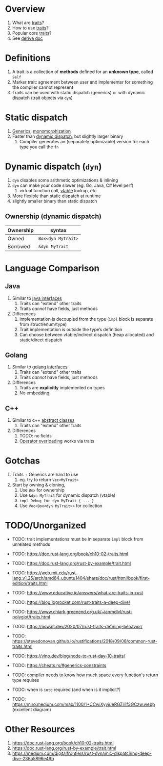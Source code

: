 # Overview
1. What are [traits](https://doc.rust-lang.org/book/ch10-02-traits.html)?
1. How to use [traits](TODO)?
1. Popular core [traits](TODO)?
1. See [derive doc](./traits.derive.md)


# Definitions
1. A trait is a collection of **methods** defined for an **unknown type**, called `Self`
1. Marker trait: agreement between user and implementer for something the compiler cannot represent
1. Traits can be used with static dispatch (generics) or with dynamic dispatch (trait objects via `dyn`)


# Static dispatch
1. [Generics](https://doc.rust-lang.org/book/ch10-01-syntax.html), [monomorphization](https://rustwasm.github.io/twiggy/concepts/generic-functions-and-monomorphization.html)
1. Faster than [dynamic dispatch](https://www.cs.brandeis.edu/~cs146a/rust/doc-02-21-2015/book/static-and-dynamic-dispatch.html), but slightly larger binary
    1. Compiler generates an (separately optimizable) version for each type you call the `fn`


# Dynamic dispatch (`dyn`)
1. `dyn` disables some arithmetic optimizations & inlining
1. `dyn` can make your code slower (eg. Go, Java, C# level perf)
    1. virtual function call, [vtable](https://en.wikipedia.org/wiki/Virtual_method_table) lookup, etc
1. More flexible than static dispatch at runtime
1. slightly smaller binary than static dispatch


## Ownership (dynamic dispatch)
|Ownership|syntax|
| ---|--- |
|Owned|`Box<dyn MyTrait>`|
|Borrowed|`&dyn MyTrait`|


# Language Comparison

## Java
1. Similar to [java interfaces](https://docs.oracle.com/javase/tutorial/java/concepts/interface.html)
    1. Traits can "extend" other traits
    1. Traits *cannot* have fields, just methods
1. Differences
    1. implementation is decoupled from the type (`impl` block is separate from struct/enum/type)
    1. Trait implementation is outside the type’s definition
    1. Can choose between vtable/indirect dispatch (heap allocated) and static/direct dispatch


## Golang
1. Similar to [golang interfaces](https://go.dev/ref/spec#Interface_types)
    1. Traits can "extend" other traits
    1. Traits *cannot* have fields, just methods
1. Differences
    1. Traits are **explicitly** implemented on types
    1. No embedding


## C++
1. Similar to c++ [abstract classes](TODO)
    1. Traits can "extend" other traits
1. Differences
    1. TODO: no fields
    1. [Operator overloading](https://doc.rust-lang.org/rust-by-example/trait/ops.html) works via traits


# Gotchas
1. Traits + Generics are hard to use
    1. eg. try to return `Vec<MyTrait>`
1. Start by owning & cloning,
    1. Use `Box` for ownership     
    1. Use `&dyn MyTrait` for dynamic dispatch (vtable)
    1. `impl Debug for dyn MyTrait { ... }` 
    1. Use `Vec<Box<dyn MyTrait>>` for collection
         


# TODO/Unorganized
- TODO: trait implementations must be in separate `impl` block from unrelated methods
- TODO: https://doc.rust-lang.org/book/ch10-02-traits.html
- TODO: https://doc.rust-lang.org/rust-by-example/trait.html
- TODO: https://web.mit.edu/rust-lang_v1.25/arch/amd64_ubuntu1404/share/doc/rust/html/book/first-edition/traits.html
- TODO: https://www.educative.io/answers/what-are-traits-in-rust
- TODO: https://blog.logrocket.com/rust-traits-a-deep-dive/
- TODO: https://www.chiark.greenend.org.uk/~ianmdlvl/rust-polyglot/traits.html
- TODO: https://oswalt.dev/2020/07/rust-traits-defining-behavior/
- TODO: https://stevedonovan.github.io/rustifications/2018/09/08/common-rust-traits.html
- TODO: https://vino.dev/blog/node-to-rust-day-10-traits/
- TODO: https://cheats.rs/#generics-constraints
- TODO: compiler needs to know how much space every function's return type requires
- TODO: when is `into` required (and when is it implicit?)

- TODO: https://miro.medium.com/max/1100/1*CCwiXyyiueRGZli1f3GCzw.webp (excellent diagram)

# Other Resources
1. https://doc.rust-lang.org/book/ch10-02-traits.html
1. https://doc.rust-lang.org/rust-by-example/trait.html
1. https://medium.com/digitalfrontiers/rust-dynamic-dispatching-deep-dive-236a5896e49b
